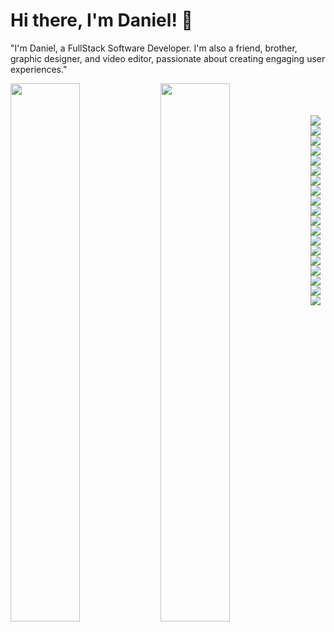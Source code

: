 # Hi there, I'm Daniel! 👋
"I'm Daniel, a FullStack Software Developer. I'm also a friend, brother, graphic designer, and video editor, passionate about creating engaging user experiences."

<img align="left" width="47%" src="https://github-readme-stats.vercel.app/api?username=iamdanielklassic256&show_icons=true&theme=radical" />
<img align="left" width="47%" src="https://github-readme-stats.vercel.app/api/top-langs/?username=iamdanielklassic256&layout=compact" />
</br>
</br>
</br>
<div style="display: flex; flex-wrap: wrap;">
  <img src="https://img.shields.io/badge/javascript-%23323330.svg?style=for-the-badge&logo=javascript&logoColor=%23F7DF1E" style="margin-right: 5px;">
  <img src="https://img.shields.io/badge/typescript-%23007ACC.svg?style=for-the-badge&logo=typescript&logoColor=white" style="margin-right: 5px;">
  <img src="https://img.shields.io/badge/react-%2320232a.svg?style=for-the-badge&logo=react&logoColor=%2361DAFB" style="margin-right: 5px;">
  <img src="https://img.shields.io/badge/Next-black?style=for-the-badge&logo=next.js&logoColor=white" style="margin-right: 5px;">
  <img src="https://img.shields.io/badge/node.js-6DA55F?style=for-the-badge&logo=node.js&logoColor=white" style="margin-right: 5px;">
  <img src="https://img.shields.io/badge/redux-%23593d88.svg?style=for-the-badge&logo=redux&logoColor=white" style="margin-right: 5px;">
  <img src="https://img.shields.io/badge/tailwindcss-%2338B2AC.svg?style=for-the-badge&logo=tailwind-css&logoColor=white" style="margin-right: 5px;">
  <img src="https://img.shields.io/badge/react%20native-%23007ACC.svg?style=for-the-badge&logo=react&logoColor=white" style="margin-right: 5px;">
  <img src="https://img.shields.io/badge/react%20router-%23CA4245.svg?style=for-the-badge&logo=react-router&logoColor=white" style="margin-right: 5px;">
  <img src="https://img.shields.io/badge/react%20native%20navigation-%2343853D.svg?style=for-the-badge&logo=react&logoColor=white" style="margin-right: 5px;">
  <img src="https://img.shields.io/badge/JWT-%23000000.svg?style=for-the-badge&logo=json-web-tokens&logoColor=white" style="margin-right: 5px;">
  <img src="https://img.shields.io/badge/MongoDB-%2347A248.svg?style=for-the-badge&logo=mongodb&logoColor=white" style="margin-right: 5px;">
  <img src="https://img.shields.io/badge/Express-%23000000.svg?style=for-the-badge&logo=express&logoColor=white" style="margin-right: 5px;">
  <img src="https://img.shields.io/badge/Payment%20Gateway-%23000000.svg?style=for-the-badge" style="margin-right: 5px;">
  <img src="https://img.shields.io/badge/Material--UI-%230081CB.svg?style=for-the-badge&logo=material-ui&logoColor=white" style="margin-right: 5px;">
  <img src="https://img.shields.io/badge/NestJS-%23E0234E.svg?style=for-the-badge&logo=nestjs&logoColor=white" style="margin-right: 5px;">
  <img src="https://img.shields.io/badge/PostgreSQL-%23316192.svg?style=for-the-badge&logo=postgresql&logoColor=white" style="margin-right: 5px;">
  <img src="https://img.shields.io/badge/MySQL-%234479A1.svg?style=for-the-badge&logo=mysql&logoColor=white" style="margin-right: 5px;">
  <img src="https://img.shields.io/badge/Flutter-%2302569B.svg?style=for-the-badge&logo=flutter&logoColor=white" style="margin-right: 5px;">
</div>

